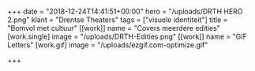 +++
date = "2018-12-24T14:41:51+00:00"
hero = "/uploads/DRTH HERO 2.png"
klant = "Drentse Theaters"
tags = ["visuele identiteit"]
title = "Bomvol met cultuur"
[[work]]
name = "Covers meerdere edities"
[work.single]
image = "/uploads/DRTH-Edities.png"
[[work]]
name = "GIF Letters"
[work.gif]
image = "/uploads/ezgif.com-optimize.gif"

+++
